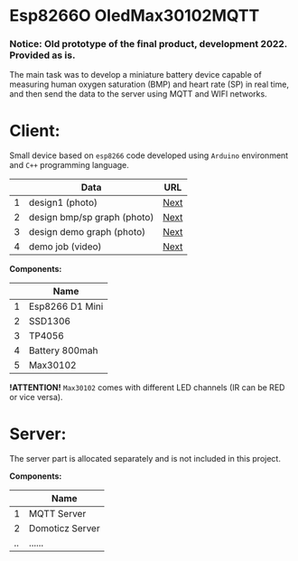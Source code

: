 # Esp8266O OledMax30102MQTT

### Notice: Old prototype of the final product, development 2022. Provided as is.

The main task was to develop a miniature battery device capable of measuring human oxygen saturation (BMP) and heart rate (SP) in real time, and then send the data to the server using MQTT and WIFI networks.

# Client:

Small device based on `esp8266` code developed using `Arduino` environment and `C++` programming language.

| | Data  | URL |
|-| -------- | -- |
|1| design1 (photo) | <a href="photo/demo design.jpg">Next</a> |
|2| design bmp/sp graph (photo) | <a href="photo/demo oled.jpg">Next</a> |
|3| design demo graph (photo) | <a href="photo/demo graph.jpg">Next</a> |
|4| demo job (video) | <a href="https://disk.yandex.ru/i/amWGP29OHDuyUw">Next</a> |

<b> Components: </b>

| | Name | 
|-| -------- |
|1| Esp8266 D1 Mini |
|2| SSD1306 |
|3| TP4056 |
|4| Battery 800mah |
|5| Max30102 |

<b>!ATTENTION!</b> `Max30102` comes with different LED channels (IR can be RED or vice versa).

# Server:

The server part is allocated separately and is not included in this project.

<b> Components: </b>

| | Name | 
|-| -------- |
|1| MQTT Server |
|2| Domoticz Server |
|..| ...... |
